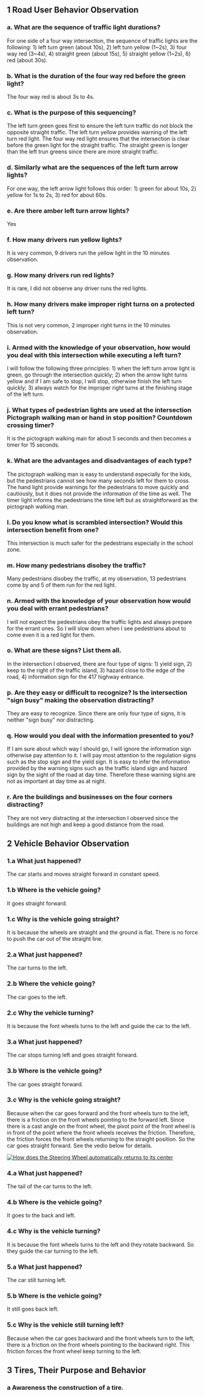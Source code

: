 ## 1 Road User Behavior Observation

### a. What are the sequence of traffic light durations?

For one side of a four way intersection, the sequence of traffic
lights are the following: 1) left turn green (about 10s), 2) left turn
yellow (1~2s), 3) four way red (3~4s), 4) straight green (about 15s), 
5) straight yellow (1~2s), 6) red (about 30s).

### b. What is the duration of the four way red before the green light?

The four way red is about 3s to 4s.

### c. What is the purpose of this sequencing?

The left turn green goes first to ensure the left turn traffic do not
block the opposite straight traffic. The left turn yellow provides
warning of the left turn red light. The four way red light ensures
that the intersection is clear before the green light for the straight
traffic. The straight green is longer than the left trun greens since
there are more straight traffic. 

### d. Similarly what are the sequences of the left turn arrow lights? 

For one way, the left arrow light follows this order: 1) green for
about 10s, 2) yellow for 1s to 2s, 3) red for about 60s. 

### e. Are there amber left turn arrow lights?

Yes

### f. How many drivers run yellow lights?

It is very common, 9 drivers run the yellow light in the 10 minutes
observation. 

### g. How many drivers run red lights?

It is rare, I did not observe any driver runs the red lights.

### h. How many drivers make improper right turns on a protected left turn? 

This is not very common, 2 improper right turns in the 10 minutes
observation.

### i. Armed with the knowledge of your observation, how would you deal with this intersection while executing a left turn?

I will follow the following three principles: 1) when the left turn
arrow light is green, go through the intersection quickly; 2) when
the arrow light turns yellow and if I am safe to stop, I will stop,
otherwise finish the left turn quickly; 3) always watch for the
improper right turns at the finishing stage of the left turn.

### j. What types of pedestrian lights are used at the intersection Pictograph walking man or hand in stop position? Countdown crossing timer?
	
It is the pictograph walking man for about 5 seconds and then becomes
a timer for 15 seconds.

### k. What are the advantages and disadvantages of each type?

The pictograph walking man is easy to understand especially for the
kids, but the pedestrians cannot see how many seconds left for them to
cross. The hand light provide warnings for the pedestrians to move
quickly and cautiously, but it does not provide the information of the
time as well. The timer light informs the pedestrians the time left
but as straightforward as the pictograph walking man. 

### l. Do you know what is scrambled intersection? Would this intersection benefit from one?
	
This intersection is much safer for the pedestrians especially in the
school zone. 

### m. How many pedestrians disobey the traffic?

Many pedestrians disobey the traffic, at my observation, 13
pedestrians come by and 5 of them run for the red light.

### n. Armed with the knowledge of your observation how would you deal with errant pedestrians?
	
I will not expect the pedestrians obey the traffic lights and always
prepare for the errant ones. So I will slow down when I see
pedestrians about to come even it is a red light for them. 

### o. What are these signs? List them all.

In the intersection I observed, there are four type of signs: 1) yield
sign, 2) keep to the right of the traffic island, 3) hazard close to
the edge of the road, 4) information sign for the 417 highway
entrance.

### p. Are they easy or difficult to recognize? Is the intersection "sign busy" making the observation distracting?

They are easy to recognize. Since there are only four type of signs,
it is neither "sign busy" nor distracting.

### q. How would you deal with the information presented to you?

If I am sure about which way I should go, I will ignore the
information sign otherwise pay attention to it. I will pay most
attention to the regulation signs such as the stop sign and the yield
sign. It is easy to infer the information provided by the warning
signs such as the traffic island sign and hazard sign by the sight of
the road at day time. Therefore these warning signs are not as
important at day time as at night. 

### r. Are the buildings and businesses on the four corners distracting?

They are not very distracting at the intersection I observed since the
buildings are not high and keep a good distance from the road. 

## 2 Vehicle Behavior Observation

### 1.a What just happened?

The car starts and moves straight forward in constant speed. 

### 1.b Where is the vehicle going?

It goes straight forward.

### 1.c Why is the vehicle going straight?

It is because the wheels are straight and the ground is flat. There is no force to push the car out of 
the straight line.

### 2.a What just happened?

The car turns to the left.

### 2.b Where the vehicle going?

The car goes to the left.

### 2.c Why the vehicle turning?

It is because the font wheels turns to the left and guide the car to the left.

### 3.a What just happened?

The car stops turning left and goes straight forward.

### 3.b Where is the vehicle going?

The car goes straight forward.

### 3.c Why is the vehicle going straight?

Because when the car goes forward and the front wheels turn to the left, there is a friction on the front wheels pointing to the forward left. Since there is a cast angle on the front wheel, the pivot point of the front wheel is in front of the point where the front wheels receives the friction. Therefore, the friction forces the front wheels returning to the straight position. So the car goes straight forward. See the vedio below for details.

[![How does the Steering Wheel automatically returns to its center](https://img.youtube.com/vi/wLbs8kBXgrw/0.jpg)](https://www.youtube.com/watch?v=wLbs8kBXgrw)

### 4.a What just happened?

The tail of the car turns to the left.

### 4.b Where is the vehicle going?

It goes to the back and left.

### 4.c Why is the vehicle turning?

It is because the font wheels turns to the left and they rotate backward. So they guide the car 
turning to the left.

### 5.a What just happened?

The car still turning left.

### 5.b Where is the vehicle going?

It still goes back left.

### 5.c Why is the vehicle still turning left?

Because when the car goes backward and the front wheels turn to the left, there is a friction on the front wheels pointing to the backward right. This friction forces the front wheel keep turning to the left.

## 3 Tires, Their Purpose and Behavior

### a Awareness the construction of a tire.
